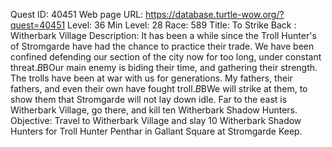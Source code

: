 Quest ID: 40451
Web page URL: https://database.turtle-wow.org/?quest=40451
Level: 36
Min Level: 28
Race: 589
Title: To Strike Back : Witherbark Village
Description: It has been a while since the Troll Hunter's of Stromgarde have had the chance to practice their trade. We have been confined defending our section of the city now for too long, under constant threat.$B$BOur main enemy is biding their time, and gathering their strength. The trolls have been at war with us for generations. My fathers, their fathers, and even their own have fought troll.$B$BWe will strike at them, to show them that Stromgarde will not lay down idle. Far to the east is Witherbark Village, go there, and kill ten Witherbark Shadow Hunters.
Objective: Travel to Witherbark Village and slay 10 Witherbark Shadow Hunters for Troll Hunter Penthar in Gallant Square at Stromgarde Keep.
